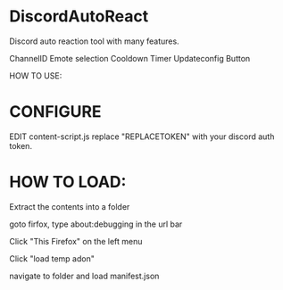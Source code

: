 # DiscordAutoReact
Discord auto reaction tool with many features.

ChannelID
Emote selection
Cooldown Timer
Updateconfig Button




HOW TO USE:
# CONFIGURE
EDIT content-script.js
replace "REPLACETOKEN" with your discord auth token.

# HOW TO LOAD:

Extract the contents into a folder

goto firfox, type 
about:debugging
 in the url bar

Click "This Firefox" on the left menu

Click "load temp adon"

navigate to folder and load manifest.json
